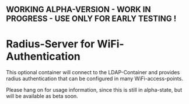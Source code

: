 ## WORKING ALPHA-VERSION - WORK IN PROGRESS - USE ONLY FOR EARLY TESTING !

# Radius-Server for WiFi-Authentication

This optional container will connect to the LDAP-Container and provides radius authentication that can be configured in many WiFi-access-points.

Please hang on for usage information, since this is still in alpha-state, but will be available as beta soon.
